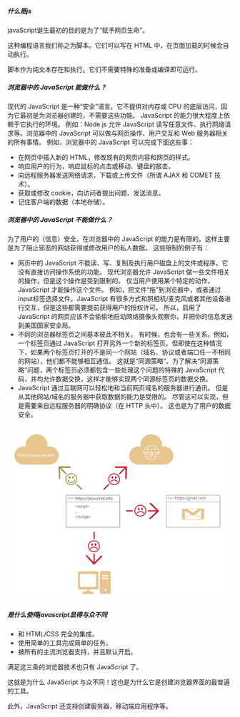##### 什么是js


javaScript诞生最初的目的是为了“赋予网页生命”。

这种编程语言我们称之为脚本。它们可以写在 HTML 中，在页面加载的时候会自动执行。

脚本作为纯文本存在和执行。它们不需要特殊的准备或编译即可运行。


##### 浏览器中的 JavaScript 能做什么？

现代的 JavaScript 是一种“安全”语言。它不提供对内存或 CPU 的底层访问，因为它最初是为浏览器创建的，不需要这些功能。
JavaScript 的能力很大程度上依赖于它执行的环境。
例如：Node.js 允许 JavaScript 读写任意文件、执行网络请求等。浏览器中的 JavaScript 可以做与网页操作、用户交互和 Web 服务器相关的所有事情。
例如，浏览器中的 JavaScript 可以完成下面这些事：

- 在网页中插入新的 HTML，修改现有的网页内容和网页的样式。
- 响应用户的行为，响应鼠标的点击或移动、键盘的敲击。
- 向远程服务器发送网络请求，下载或上传文件（所谓 AJAX 和 COMET 技术）。
- 获取或修改 cookie，向访问者提出问题、发送消息。
- 记住客户端的数据（本地存储）。


##### 浏览器中的 JavaScript 不能做什么？

为了用户的（信息）安全，在浏览器中的 JavaScript 的能力是有限的。这样主要是为了阻止邪恶的网站获得或修改用户的私人数据。
这些限制的例子有：
- 网页中的 JavaScript 不能读、写、复制及执行用户磁盘上的文件或程序。它没有直接访问操作系统的功能。
现代浏览器允许 JavaScript 做一些文件相关的操作，但是这个操作是受到限制的。
仅当用户使用某个特定的动作，JavaScript 才能操作这个文件。
例如，把文件“拖”到浏览器中，或者通过input标签选择文件。JavaScript 有很多方式和照相机/麦克风或者其他设备进行交互，但是这些都需要提前获得用户的授权许可。
所以，启用了 JavaScript 的网页应该不会偷偷地启动网络摄像头观察你，并把你的信息发送到美国国家安全局。
- 不同的浏览器标签页之间基本彼此不相关。
有时候，也会有一些关系。例如，一个标签页通过 JavaScript 打开另外一个新的标签页。但即使在这种情况下，如果两个标签页打开的不是同一个网站（域名、协议或者端口任一不相同的网站），他们都不能够相互通信。
这就是“同源策略”。为了解决“同源策略”问题，两个标签页必须都包含一些处理这个问题的特殊的 JavaScript 代码，并均允许数据交换，这样才能够实现两个同源标签页的数据交换。
- JavaScript 通过互联网可以轻松地和当前网页域名的服务器进行通讯。
但是从其他网站/域名的服务器中获取数据的能力是受限的。
尽管这可以实现，但是需要来自远程服务器的明确协议（在 HTTP 头中）。
这也是为了用户的数据安全。

![什么是javascript](../../../resources/3-FunctionsAndApplications/6.developmentGuide/JavaScript/WhatIsJs/what_is_js.png)

##### 是什么使得javascript显得与众不同

+ 和 HTML/CSS 完全的集成。
+ 使用简单的工具完成简单的任务。
+ 被所有的主流浏览器支持，并且默认开启。

满足这三条的浏览器技术也只有 JavaScript 了。

这就是为什么 JavaScript 与众不同！这也是为什么它是创建浏览器界面的最普遍的工具。

此外，JavaScript 还支持创建服务器，移动端应用程序等。
